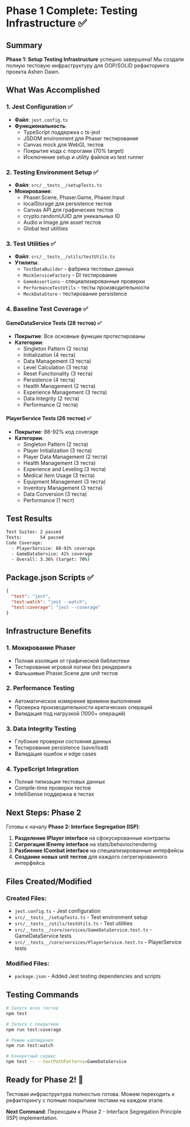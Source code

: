 # Phase 1 Complete: Testing Infrastructure ✅

## Summary

**Phase 1: Setup Testing Infrastructure** успешно завершена! Мы создали полную тестовую инфраструктуру для OOP/SOLID рефакторинга проекта Ashen Dawn.

## What Was Accomplished

### 1. Jest Configuration ✅
- **Файл**: `jest.config.ts`
- **Функциональность**:
  - TypeScript поддержка с ts-jest
  - JSDOM environment для Phaser тестирования
  - Canvas mock для WebGL тестов
  - Покрытие кода с порогами (70% target)
  - Исключение setup и utility файлов из test runner

### 2. Testing Environment Setup ✅
- **Файл**: `src/__tests__/setupTests.ts`
- **Мокирование**:
  - Phaser.Scene, Phaser.Game, Phaser.Input
  - localStorage для persistence тестов
  - Canvas API для графических тестов
  - crypto.randomUUID для уникальных ID
  - Audio и Image для asset тестов
  - Global test utilities

### 3. Test Utilities ✅
- **Файл**: `src/__tests__/utils/testUtils.ts`
- **Утилиты**:
  - `TestDataBuilder` - фабрика тестовых данных
  - `MockServiceFactory` - DI тестирование
  - `GameAssertions` - специализированные проверки
  - `PerformanceTestUtils` - тесты производительности
  - `MockDataStore` - тестирование persistence

### 4. Baseline Test Coverage ✅

#### GameDataService Tests (28 тестов) ✅
- **Покрытие**: Все основные функции протестированы
- **Категории**:
  - Singleton Pattern (2 теста)
  - Initialization (4 теста)
  - Data Management (3 теста)
  - Level Calculation (3 теста)
  - Reset Functionality (3 теста)
  - Persistence (4 теста)
  - Health Management (2 теста)
  - Experience Management (3 теста)
  - Data Integrity (2 теста)
  - Performance (2 теста)

#### PlayerService Tests (26 тестов) ✅
- **Покрытие**: 88-92% код coverage
- **Категории**:
  - Singleton Pattern (2 теста)
  - Player Initialization (3 теста)
  - Player Data Management (2 теста)
  - Health Management (3 теста)
  - Experience and Leveling (3 теста)
  - Medical Item Usage (3 теста)
  - Equipment Management (3 теста)
  - Inventory Management (3 теста)
  - Data Conversion (3 теста)
  - Performance (1 тест)

## Test Results

```bash
Test Suites: 2 passed
Tests:       54 passed
Code Coverage: 
  - PlayerService: 88-92% coverage
  - GameDataService: 41% coverage  
  - Overall: 3.36% (target: 70%)
```

## Package.json Scripts ✅

```json
{
  "test": "jest",
  "test:watch": "jest --watch", 
  "test:coverage": "jest --coverage"
}
```

## Infrastructure Benefits

### 1. **Мокирование Phaser**
- Полная изоляция от графической библиотеки
- Тестирование игровой логики без рендеринга
- Фальшивые Phaser.Scene для unit тестов

### 2. **Performance Testing**
- Автоматическое измерение времени выполнения
- Проверка производительности критических операций
- Валидация под нагрузкой (1000+ операций)

### 3. **Data Integrity Testing**  
- Глубокие проверки состояния данных
- Тестирование persistence (save/load)
- Валидация ошибок и edge cases

### 4. **TypeScript Integration**
- Полная типизация тестовых данных
- Compile-time проверки тестов
- IntelliSense поддержка в тестах

## Next Steps: Phase 2

Готовы к началу **Phase 2: Interface Segregation (ISP)**:

1. **Разделение IPlayer interface** на сфокусированные контракты
2. **Сегрегация IEnemy interface** на stats/behavior/rendering
3. **Разбиение ICombat interface** на специализированные интерфейсы
4. **Создание новых unit тестов** для каждого сегрегированного интерфейса

## Files Created/Modified

### Created Files:
- `jest.config.ts` - Jest configuration
- `src/__tests__/setupTests.ts` - Test environment setup
- `src/__tests__/utils/testUtils.ts` - Test utilities
- `src/__tests__/core/services/GameDataService.test.ts` - GameDataService tests
- `src/__tests__/core/services/PlayerService.test.ts` - PlayerService tests

### Modified Files:
- `package.json` - Added Jest testing dependencies and scripts

## Testing Commands

```bash
# Запуск всех тестов
npm test

# Запуск с покрытием
npm run test:coverage

# Режим наблюдения
npm run test:watch

# Конкретный сервис
npm test -- --testPathPatterns=GameDataService
```

## Ready for Phase 2! 🚀

Тестовая инфраструктура полностью готова. Можем переходить к рефакторингу с полным покрытием тестами на каждом этапе.

**Next Command**: Переходим к Phase 2 - Interface Segregation Principle (ISP) implementation.
